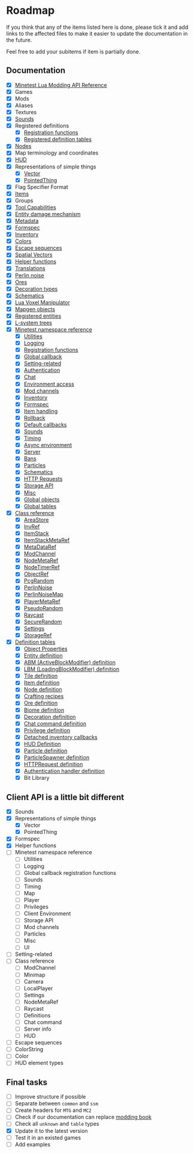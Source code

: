 # Roadmap

If you think that any of the items listed here is done, please tick it and add
links to the affected files to make it easier to update the documentation in the
future.

Feel free to add your subitems if item is partially done.

## Documentation

- [x] [Minetest Lua Modding API Reference](common/minetest/minetest.lua)
- [x] Games
- [x] Mods
- [x] Aliases
- [x] Textures
- [x] [Sounds](common/classes/sounds.lua)
- [x] Registered definitions
  - [x] [Registration functions](common/minetest/register.lua)
  - [x] [Registered definition tables](common/minetest/registered.lua)
- [x] [Nodes](common/classes/node.lua)
- [x] Map terminology and coordinates
- [x] [HUD](common/classes/hud.lua)
- [x] Representations of simple things
  - [x] [Vector](common/classes/vector.lua)
  - [x] [PointedThing](common/classes/pointed.lua)
- [x] Flag Specifier Format
- [x] [Items](common/classes/item.lua)
- [x] Groups
- [x] [Tool Capabilities](common/classes/toolcaps.lua)
- [x] [Entity damage mechanism](common/definitions/entity.lua)
- [x] [Metadata](common/classes/metaref.lua)
- [x] [Formspec](common/minetest/formspec.lua)
- [x] [Inventory](common/minetest/inventory.lua)
- [x] [Colors](common/classes/color.lua)
- [x] [Escape sequences](common/minetest/escape.lua)
- [x] [Spatial Vectors](common/classes/vector.lua)
- [x] [Helper functions](common/minetest/helpers.lua)
- [x] [Translations](common/minetest/translations.lua)
- [x] [Perlin noise](common/definitions/ore.lua)
- [x] [Ores](common/definitions/ore.lua)
- [x] [Decoration types](common/definitions/decor.lua)
- [x] [Schematics](common/definitions/schematic.lua)
- [x] [Lua Voxel Manipulator](common/definitions/mapgen.lua)
- [x] [Mapgen objects](common/definitions/mapgen.lua)
- [x] [Registered entities](common/definitions/entity.lua)
- [x] [L-system trees](common/definitions/tree.lua)
- [x] [Minetest namespace reference](common/minetest)
  - [x] [Utilities](common/minetest/utilities.lua)
  - [x] [Logging](common/minetest/logging.lua)
  - [x] [Registration functions](common/minetest/register.lua)
  - [x] [Global callback](common/minetest/global.lua)
  - [x] [Setting-related](common/minetest/settings.lua)
  - [x] [Authentication](common/minetest/authentication.lua)
  - [x] [Chat](common/minetest/chat.lua)
  - [x] [Environment access](common/minetest/environment.lua)
  - [x] [Mod channels](common/classes/modchannel.lua)
  - [x] [Inventory](common/minetest/inventory.lua)
  - [x] [Formspec](common/minetest/formspec.lua)
  - [x] [Item handling](common/minetest/items.lua)
  - [x] [Rollback](common/minetest/rollback.lua)
  - [x] [Default callbacks](common/minetest/items.lua)
  - [x] [Sounds](common/minetest/sounds.lua)
  - [x] [Timing](common/minetest/jobs.lua)
  - [x] [Async environment](common/minetest/jobs.lua)
  - [x] [Server](common/minetest/server.lua)
  - [x] [Bans](common/minetest/bans.lua)
  - [x] [Particles](common/minetest/particles.lua)
  - [x] [Schematics](common/minetest/schematics.lua)
  - [x] [HTTP Requests](common/minetest/http.lua)
  - [x] [Storage API](common/minetest/misc.lua)
  - [x] [Misc](common/minetest/misc.lua)
  - [x] [Global objects](common/minetest/global.lua)
  - [x] [Global tables](common/minetest/registered.lua)
- [x] [Class reference](common/classes)
  - [x] [AreaStore](common/classes/areastore.lua)
  - [x] [InvRef](common/classes/invref.lua)
  - [x] [ItemStack](common/classes/itemstack.lua)
  - [x] [ItemStackMetaRef](common/classes/metaref.lua)
  - [x] [MetaDataRef](common/classes/metaref.lua)
  - [x] [ModChannel](common/classes/modchannel.lua)
  - [x] [NodeMetaRef](common/classes/metaref.lua)
  - [x] [NodeTimerRef](common/classes/nodetimer.lua)
  - [x] [ObjectRef](common/classes/objectref.lua)
  - [x] [PcgRandom](common/classes/pcgrandom.lua)
  - [x] [PerlinNoise](common/classes/perlinnoise.lua)
  - [x] [PerlinNoiseMap](common/classes/perlinnoise.lua)
  - [x] [PlayerMetaRef](common/classes/metaref.lua)
  - [x] [PseudoRandom](common/classes/pseudorandom.lua)
  - [x] [Raycast](common/classes/raycast.lua)
  - [x] [SecureRandom](common/classes/securerandom.lua)
  - [x] [Settings](common/classes/settings.lua)
  - [x] [StorageRef](common/classes/metaref.lua)
- [x] [Definition tables](common/definitions)
  - [x] [Object Properties](common/definitions/object.lua)
  - [x] [Entity definition](common/definitions/entity.lua)
  - [x] [ABM (ActiveBlockModifier) definition](common/definitions/abm.lua)
  - [x] [LBM (LoadingBlockModifier) definition](common/definitions/lbm.lua)
  - [x] [Tile definition](common/definitions/tile.lua)
  - [x] [Item definition](common/definitions/item.lua)
  - [x] [Node definition](common/definitions/node.lua)
  - [x] [Crafting recipes](common/definitions/recipe.lua)
  - [x] [Ore definition](common/definitions/ore.lua)
  - [x] [Biome definition](common/definitions/biome.lua)
  - [x] [Decoration definition](common/definitions/decor.lua)
  - [x] [Chat command definition](common/definitions/chat.lua)
  - [x] [Privilege definition](common/definitions/priv.lua)
  - [x] [Detached inventory callbacks](common/definitions/detached.lua)
  - [x] [HUD Definition](common/definitions/hud.lua)
  - [x] [Particle definition](common/definitions/particle.lua)
  - [x] [ParticleSpawner definition](common/definitions/particle.lua)
  - [x] [HTTPRequest definition](common/definitions/http.lua)
  - [x] [Authentication handler definition](common/definitions/auth.lua)
  - [x] Bit Library

## Client API is a little bit different

- [x] Sounds
- [x] Representations of simple things
  - [x] Vector
  - [x] PointedThing
- [x] Formspec
- [x] Helper functions
- [ ] Minetest namespace reference
  - [ ] Utilities
  - [ ] Logging
  - [ ] Global callback registration functions
  - [ ] Sounds
  - [ ] Timing
  - [ ] Map
  - [ ] Player
  - [ ] Privileges
  - [ ] Client Environment
  - [ ] Storage API
  - [ ] Mod channels
  - [ ] Particles
  - [ ] Misc
  - [ ] UI
- [ ] Setting-related
- [ ] Class reference
  - [ ] ModChannel
  - [ ] Minimap
  - [ ] Camera
  - [ ] LocalPlayer
  - [ ] Settings
  - [ ] NodeMetaRef
  - [ ] Raycast
  - [ ] Definitions
  - [ ] Chat command
  - [ ] Server info
  - [ ] HUD
- [ ] Escape sequences
- [ ] ColorString
- [ ] Color
- [ ] HUD element types

## Final tasks

- [ ] Improve structure if possible
- [ ] Separate between `common` and `ssm`
- [ ] Create headers for `MTG` and `MC2`
- [ ] Check if our documentation can replace [modding book]
- [ ] Check all `unknown` and `table` types
- [x] Update it to the latest version
- [ ] Test it in an existed games
- [ ] Add examples

[modding book]: https://rubenwardy.com/minetest_modding_book
